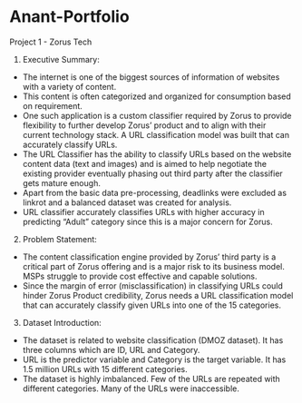 # Anant-Portfolio
Project 1 - Zorus Tech


1.	Executive Summary:
* The internet is one of the biggest sources of information of websites with a variety of content. 
* This content is often categorized and organized for consumption based on requirement. 
* One such application is a custom classifier required by Zorus to provide flexibility to further develop Zorus’ product 
  and to align with their current technology stack. A URL classification model was built that can accurately classify URLs.
* The URL Classifier has the ability to classify URLs based on the website content data (text and images) and is aimed to 
  help negotiate the existing provider eventually phasing out third party after the classifier gets mature enough. 
* Apart from the basic data pre-processing, deadlinks were excluded as linkrot and a balanced dataset was created for analysis. 
* URL classifier accurately classifies URLs with higher accuracy in predicting “Adult” category since this is a major concern for Zorus. 

2.	Problem Statement:
* The content classification engine provided by Zorus’ third party is a critical part of Zorus offering 
  and is a major risk to its business model. MSPs struggle to provide cost effective and capable solutions. 
* Since the margin of error (misclassification) in classifying URLs could hinder Zorus Product credibility, 
  Zorus needs a URL classification model that can accurately classify given URLs into one of the 15 categories.

3.	Dataset Introduction:
* The dataset is related to website classification (DMOZ dataset). It has three columns which are ID, URL and Category. 
* URL is the predictor variable and Category is the target variable. It has 1.5 million URLs with 15 different categories. 
* The dataset is highly imbalanced. Few of the URLs are repeated with different categories. Many of the URLs were inaccessible.
